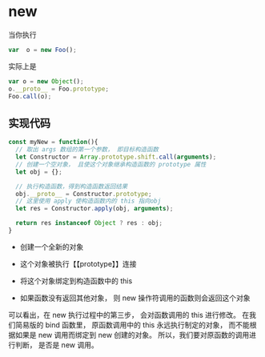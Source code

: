 # new

当你执行

```js
var  o = new Foo();
```

实际上是

```js
var o = new Object();
o.__proto__ = Foo.prototype;
Foo.call(o);
```

## 实现代码

```js
const myNew = function(){
  // 取出 args 数组的第一个参数， 即目标构造函数
  let Constructor = Array.prototype.shift.call(arguments);
  // 创建一个空对象， 且使这个对象继承构造函数的 prototype 属性
  let obj = {};

  // 执行构造函数，得到构造函数返回结果
  obj.__proto__ = Constructor.prototype;
  // 这里使用 apply 使构造函数内的 this 指向obj
  let res = Constructor.apply(obj, arguments);

  return res instanceof Object ? res : obj;
}

```

* 创建一个全新的对象

* 这个对象被执行【【prototype】】连接

* 将这个对象绑定到构造函数中的 this

* 如果函数没有返回其他对象， 则 new 操作符调用的函数则会返回这个对象

可以看出，在 new 执行过程中的第三步， 会对函数调用的 this 进行修改。 在我们简易版的 bind 函数里， 原函数调用中的 this 永远执行制定的对象， 而不能根据如果是 new 调用而绑定到 new 创建的对象。 所以，我们要对原函数的调用进行判断， 是否是 new 调用。
